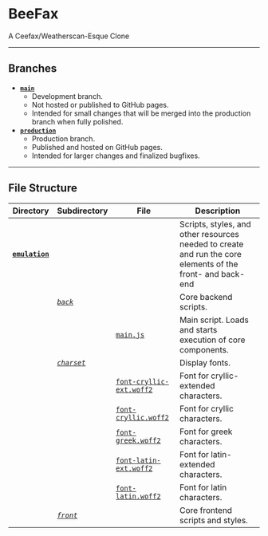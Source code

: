 # BeeFax
A Ceefax/Weatherscan-Esque Clone

---

## Branches
- **[`main`](https://github.com/sykeben/BeeFax/tree/main)**
    - Development branch.
    - Not hosted or published to GitHub pages.
    - Intended for small changes that will be merged into the production branch when fully polished.
- **[`production`](https://github.com/sykeben/BeeFax/tree/production)**
    - Production branch.
    - Published and hosted on GitHub pages.
    - Intended for larger changes and finalized bugfixes.

---

## File Structure
| Directory | Subdirectory | File | Description |
|---|---|---|---|
| **[`emulation`](https://github.com/sykeben/BeeFax/tree/main/emulation)** | | | Scripts, styles, and other resources needed to create and run the core elements of the front- and back-end |
| | *[`back`](https://github.com/sykeben/BeeFax/tree/main/emulation/back)* | | Core backend scripts. |
| | | [`main.js`](https://github.com/sykeben/BeeFax/blob/main/emulation/back/main.js) | Main script. Loads and starts execution of core components. |
| | *[`charset`](https://github.com/sykeben/BeeFax/tree/main/emulation/charset)* | | Display fonts. |
| | | [`font-cryllic-ext.woff2`](https://github.com/sykeben/BeeFax/blob/main/emulation/charset/font-cryllic-ext.woff2) | Font for cryllic-extended characters. |
| | | [`font-cryllic.woff2`](https://github.com/sykeben/BeeFax/blob/main/emulation/charset/font-cryllic.woff2) | Font for cryllic characters. |
| | | [`font-greek.woff2`](https://github.com/sykeben/BeeFax/blob/main/emulation/charset/font-greek.woff2) | Font for greek characters. |
| | | [`font-latin-ext.woff2`](https://github.com/sykeben/BeeFax/blob/main/emulation/charset/font-latin-ext.woff2) | Font for latin-extended characters. |
| | | [`font-latin.woff2`](https://github.com/sykeben/BeeFax/blob/main/emulation/charset/font-latin.woff2) | Font for latin characters. |
| | *[`front`](https://github.com/sykeben/BeeFax/tree/main/emulation/charset)* | | Core frontend scripts and styles. |